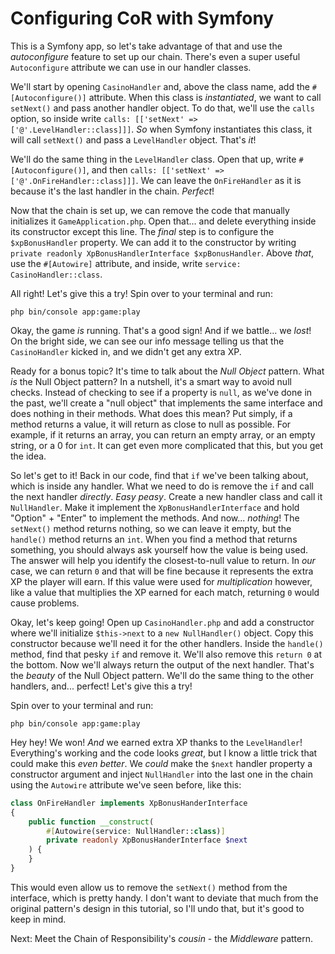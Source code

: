 # Configuring CoR with Symfony

This is a Symfony app, so let's take advantage of that and use the *autoconfigure* feature to set up our chain. There's even a super useful `Autoconfigure` attribute we can use in our handler classes.

We'll start by opening `CasinoHandler` and, above the class name, add the `#[Autoconfigure()]` attribute. When this class is *instantiated*, we want to call `setNext()` and pass another handler object. To do that, we'll use the `calls` option, so inside write `calls: [['setNext' => ['@'.LevelHandler::class]]]`. *So* when Symfony instantiates this class, it will call `setNext()` and pass a `LevelHandler` object. That's *it*! 

We'll do the same thing in the `LevelHandler` class. Open that up, write `#[Autoconfigure()]`, and then `calls: [['setNext' => ['@'.OnFireHandler::class]]]`. We can leave the `OnFireHandler` as it is because it's the last handler in the chain. *Perfect*!

Now that the chain is set up, we can remove the code that manually initializes it `GameApplication.php`. Open that... and delete everything inside its constructor except this line. The *final* step is to configure the `$xpBonusHandler` property. We can add it to the constructor by writing `private readonly XpBonusHandlerInterface $xpBonusHandler`. Above *that*, use the `#[Autowire]` attribute, and inside, write `service: CasinoHandler::class`.

All right! Let's give this a try! Spin over to your terminal and run:

```terminal
php bin/console app:game:play
```

Okay, the game *is* running. That's a good sign! And if we battle... we *lost*! On the bright side, we can see our info message telling us that the `CasinoHandler` kicked in, and we didn't get any extra XP.

Ready for a bonus topic? It's time to talk about the *Null Object* pattern. What *is* the Null Object pattern? In a nutshell, it's a smart way to avoid null checks. Instead of checking to see if a property is `null`, as we've done in the past, we'll create a "null object" that implements the same interface and does nothing in their methods. What does this mean? Put simply, if a method returns a value, it will return as close to null as possible. For example, if it returns an array, you can return an empty array, or an empty string, or a 0 for `int`. It can get even more complicated that this, but you get the idea.

So let's get to it! Back in our code, find that `if` we've been talking about, which is inside any handler. What we need to do is remove the `if` and call the next handler *directly*. *Easy peasy*. Create a new handler class and call it `NullHandler`. Make it implement the `XpBonusHandlerInterface` and hold "Option" + "Enter" to implement the methods. And now... *nothing*! The `setNext()` method returns nothing, so we can leave it empty, but the `handle()` method returns an `int`. When you find a method that returns something, you should always ask yourself how the value is being used. The answer will help you identify the closest-to-null value to return. In *our* case, we can return `0` and that will be fine because it represents the extra XP the player will earn. If this value were used for *multiplication* however, like a value that multiplies the XP earned for each match, returning `0` would cause problems.

Okay, let's keep going! Open up `CasinoHandler.php` and add a constructor where we'll initialize `$this->next` to a `new NullHandler()` object. Copy this constructor because we'll need it for the other handlers. Inside the `handle()` method, find that pesky `if` and remove it. We'll also remove this `return 0` at the bottom. Now we'll always return the output of the next handler. That's the *beauty* of the Null Object pattern. We'll do the same thing to the other handlers, and... perfect! Let's give this a try!

Spin over to your terminal and run:

```terminal
php bin/console app:game:play
```

Hey hey! We won! *And* we earned extra XP thanks to the `LevelHandler`! Everything's working and the code looks *great*, but I know a little trick that could make this *even better*. We *could* make the `$next` handler property a constructor argument and inject `NullHandler` into the last one in the chain using the `Autowire` attribute we've seen before, like this:

```php
class OnFireHandler implements XpBonusHanderInterface
{
    public function __construct(
        #[Autowire(service: NullHandler::class)]
        private readonly XpBonusHanderInterface $next
    ) {
    }
}
```

This would even allow us to remove the `setNext()` method from the interface, which is pretty handy. I don't want to deviate that much from the original pattern's design in this tutorial, so I'll undo that, but it's good to keep in mind.

Next: Meet the Chain of Responsibility's *cousin* - the *Middleware* pattern.
